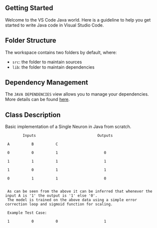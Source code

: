 ## Getting Started

Welcome to the VS Code Java world. Here is a guideline to help you get started to write Java code in Visual Studio Code.

## Folder Structure

The workspace contains two folders by default, where:

- `src`: the folder to maintain sources
- `lib`: the folder to maintain dependencies

## Dependency Management

The `JAVA DEPENDENCIES` view allows you to manage your dependencies. More details can be found [here](https://github.com/microsoft/vscode-java-pack/blob/master/release-notes/v0.9.0.md#work-with-jar-files-directly).

## Class Description

Basic implementation of a Single Neuron in Java from scratch.

            Inputs                            Outputs

     A          B          C  

     0          0          1                     0

     1          1          1                     1

     1          0          1                     1

     0          1          1                     0


     As can be seen from the above it can be inferred that whenever the input A is '1' the output is '1' else '0'.
     The model is trained on the above data using a simple error correction loop and sigmoid function for scaling.

     Example Test Case:

     1          0          0                     1


